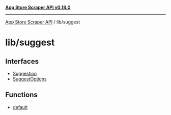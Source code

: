 [**App Store Scraper API v0.18.0**](../../README.md)

***

[App Store Scraper API](../../modules.md) / lib/suggest

# lib/suggest

## Interfaces

- [Suggestion](interfaces/Suggestion.md)
- [SuggestOptions](interfaces/SuggestOptions.md)

## Functions

- [default](functions/default.md)

